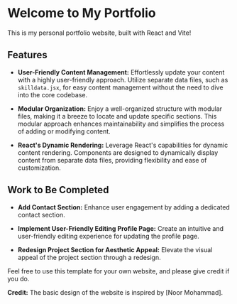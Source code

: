 # Welcome to My Portfolio

This is my personal portfolio website, built with React and Vite!

## Features

- **User-Friendly Content Management:** Effortlessly update your content with a highly user-friendly approach. Utilize separate data files, such as `skilldata.jsx`, for easy content management without the need to dive into the core codebase.

- **Modular Organization:** Enjoy a well-organized structure with modular files, making it a breeze to locate and update specific sections. This modular approach enhances maintainability and simplifies the process of adding or modifying content.

- **React's Dynamic Rendering:** Leverage React's capabilities for dynamic content rendering. Components are designed to dynamically display content from separate data files, providing flexibility and ease of customization.

## Work to Be Completed

- **Add Contact Section:** Enhance user engagement by adding a dedicated contact section.

- **Implement User-Friendly Editing Profile Page:** Create an intuitive and user-friendly editing experience for updating the profile page.

- **Redesign Project Section for Aesthetic Appeal:** Elevate the visual appeal of the project section through a redesign.

Feel free to use this template for your own website, and please give credit if you do.

**Credit:**
The basic design of the website is inspired by [Noor Mohammad].
